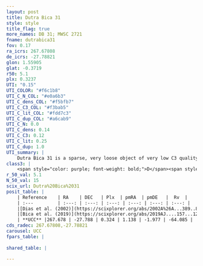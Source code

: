 ```yaml
---
layout: post
title: Dutra Bica 31
style: style
title_flag: true
more_names: DB 31; MWSC 2721
fname: dutrabica31
fov: 0.17
ra_icrs: 267.67808
de_icrs: -27.78821
glon: 1.55905
glat: -0.3719
r50: 5.1
plx: 0.3237
UTI: "0.15"
UTI_COLOR: "#f6c1b8"
UTI_C_N_COL: "#e0a6b3"
UTI_C_dens_COL: "#f5bfb7"
UTI_C_C3_COL: "#f3bab5"
UTI_C_lit_COL: "#fdd7c3"
UTI_C_dup_COL: "#a6cab9"
UTI_C_N: 0.0
UTI_C_dens: 0.14
UTI_C_C3: 0.12
UTI_C_lit: 0.25
UTI_C_dup: 1.0
UTI_summary: |
    Dutra Bica 31 is a sparse, very loose object of very low C3 quality. It is poorly studied in the literature, with no articles listed in the last 6 years.<br><br><span style="color: #99180f; font-weight: bold;">Warning: </span>contains less than 25 stars with <i>P>0.5</i> estimated.
class3: |
    <span style="color: purple; font-weight: bold;">D</span><span style="color: red; font-weight: bold;">C</span>
r_50_val: 5.1
N_50_val: 15
scix_url: Dutra%20Bica%2031
posit_table: |
    | Reference    | RA    | DEC   | Plx  | pmRA  | pmDE   |  Rv  |
    | :---         | :---: | :---: | :---: | :---: | :---: | :---: |
    |[Dias et al. (2002)](https://scixplorer.org/abs/2002A%26A...389..871D) | 267.708 | -27.785 | -- | -- | -- | -- |
    |[Bica et al. (2019)](https://scixplorer.org/abs/2019AJ....157...12B) | 267.696 | -27.788 | -- | -- | -- | -- |
    | **UCC** |267.678 | -27.788 | 0.324 | 1.138 | -1.977 | -64.085 | 
cds_radec: 267.67808,-27.78821
carousel: UCC
fpars_table: |
    
shared_table: |
    
---
```

